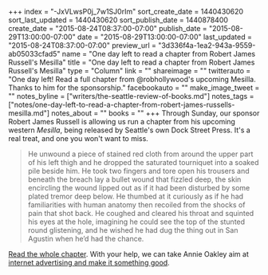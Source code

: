 +++
index = "-JxVLwsP0j_7w1SJ0rIm"
sort_create_date = 1440430620
sort_last_updated = 1440430620
sort_publish_date = 1440878400
create_date = "2015-08-24T08:37:00-07:00"
publish_date = "2015-08-29T13:00:00-07:00"
date = "2015-08-29T13:00:00-07:00"
last_updated = "2015-08-24T08:37:00-07:00"
preview_url = "3d336f4a-1ea2-943a-9559-ab05033cfad5"
name = "One day left to read a chapter from Robert James Russell's Mesilla"
title = "One day left to read a chapter from Robert James Russell's Mesilla"
type = "Column"
link = ""
shareimage = ""
twitterauto = "One day left! Read a full chapter from @robhollywood's upcoming Mesilla. Thanks to him for the sponsorship."
facebookauto = ""
make_image_tweet = ""
notes_byline = ["writers/the-seattle-review-of-books.md"]
notes_tags = ["notes/one-day-left-to-read-a-chapter-from-robert-james-russells-mesilla.md"]
notes_about = ""
books = ""
+++
Through Sunday, our sponsor Robert James Russell is allowing us run a chapter from his upcoming western _Mesilla_, being released by Seattle's own Dock Street Press. It's a real treat, and one you won't want to miss. 

<blockquote>
He unwound a piece of stained red cloth from around the upper part of his left thigh and he dropped the saturated tourniquet into a soaked pile beside him. He took two fingers and tore open his trousers and beneath the breach lay a bullet wound that fizzled deep, the skin encircling the wound lipped out as if it had been disturbed by some plated tremor deep below. He thumbed at it curiously as if he had familiarities with human anatomy then recoiled from the shocks of pain that shot back. He coughed and cleared his throat and squinted his eyes at the hole, imagining he could see the top of the stunted round glistening, and he wished he had dug the thing out in San Agustin when he’d had the chance.
</blockquote>

<a href="/sponsorships/">Read the whole chapter</a>. With your help, we can take Annie Oakley aim at <a href="http://seattlereviewofbooks.com/notes/2015/08/05/help-us-make-internet-advertisements-100-percent-less-terrible/">internet advertising and make it something good</a>.